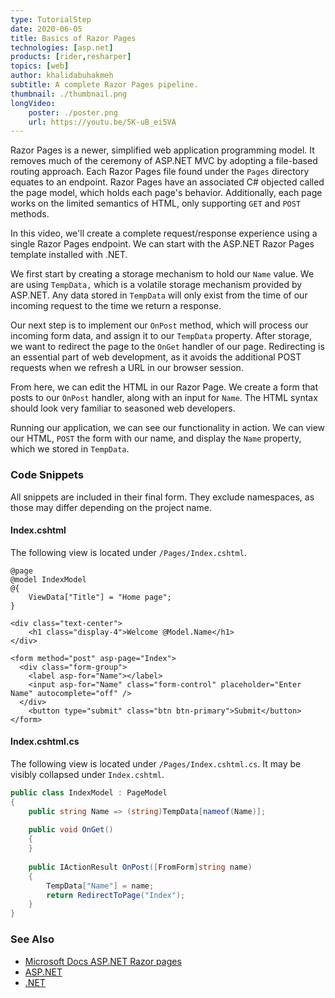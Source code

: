 ```yaml
---
type: TutorialStep
date: 2020-06-05
title: Basics of Razor Pages
technologies: [asp.net]
products: [rider,resharper]
topics: [web]
author: khalidabuhakmeh
subtitle: A complete Razor Pages pipeline.
thumbnail: ./thumbnail.png
longVideo: 
    poster: ./poster.png
    url: https://youtu.be/5K-uB_ei5VA
---
```


Razor Pages is a newer, simplified web application programming model. It removes much of the ceremony of ASP.NET MVC by adopting a file-based routing approach. Each Razor Pages file found under the `Pages` directory equates to an endpoint. Razor Pages have an associated C# objected called the page model, which holds each page's behavior. Additionally, each page works on the limited semantics of HTML, only supporting `GET` and `POST` methods.

In this video, we'll create a complete request/response experience using a single Razor Pages endpoint. We can start with the ASP.NET Razor Pages template installed with .NET.

We first start by creating a storage mechanism to hold our `Name` value. We are using `TempData,` which is a volatile storage mechanism provided by ASP.NET. Any data stored in `TempData` will only exist from the time of our incoming request to the time we return a response.

Our next step is to implement our `OnPost` method, which will process our incoming form data, and assign it to our `TempData` property. After storage, we want to redirect the page to the `OnGet` handler of our page. Redirecting is an essential part of web development, as it avoids the additional POST requests when we refresh a URL in our browser session.

From here, we can edit the HTML in our Razor Page. We create a form that posts to our `OnPost` handler, along with an input for `Name`. The HTML syntax should look very familiar to seasoned web developers.

Running our application, we can see our functionality in action. We can view our HTML, `POST` the form with our name, and display the `Name` property, which we stored in `TempData`.

### Code Snippets

All snippets are included in their final form. They exclude namespaces, as those may differ depending on the project name.

#### Index.cshtml

The following view is located under `/Pages/Index.cshtml`.

```text
@page
@model IndexModel
@{
    ViewData["Title"] = "Home page";
}

<div class="text-center">
    <h1 class="display-4">Welcome @Model.Name</h1>
</div>

<form method="post" asp-page="Index">
  <div class="form-group">
    <label asp-for="Name"></label>
    <input asp-for="Name" class="form-control" placeholder="Enter Name" autocomplete="off" />    
  </div>
    <button type="submit" class="btn btn-primary">Submit</button>
</form>
```

#### Index.cshtml.cs

The following view is located under `/Pages/Index.cshtml.cs`. It may be visibly collapsed under `Index.cshtml`.

```c#
public class IndexModel : PageModel
{
    public string Name => (string)TempData[nameof(Name)];
    
    public void OnGet()
    {
    }
    
    public IActionResult OnPost([FromForm]string name)
    {
        TempData["Name"] = name;
        return RedirectToPage("Index");
    }
}
```

### See Also

- [Microsoft Docs ASP.NET Razor pages](https://docs.microsoft.com/en-us/aspnet/core/razor-pages/?view=aspnetcore-3.1&tabs=visual-studio)
- [ASP.NET](https://dotnet.microsoft.com/apps/aspnet)
- [.NET](https://dot.net/)